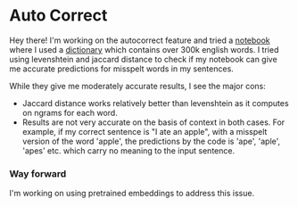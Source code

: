 # Auto Correct

Hey there!
I'm working on the autocorrect feature and tried a [notebook](https://github.com/arunima2407/Auto-correct/blob/main/spell-checker.ipynb) where I used a [dictionary](https://github.com/dwyl/english-words/blob/master/words_alpha.txt) which contains over 300k english words. I tried using levenshtein and jaccard distance to check if my notebook can give me accurate predictions for misspelt words in my sentences.

While they give me moderately accurate results, I see the major cons:
- Jaccard distance works relatively better than levenshtein as it computes on ngrams for each word.
- Results are not very accurate on the basis of context in both cases. For example, if my correct sentence is "I ate an apple", with a misspelt version of the word 'apple', the predictions by the code is 'ape', 'aple', 'apes' etc. which carry no meaning to the input sentence.

### Way forward
I'm working on using pretrained embeddings to address this issue.

